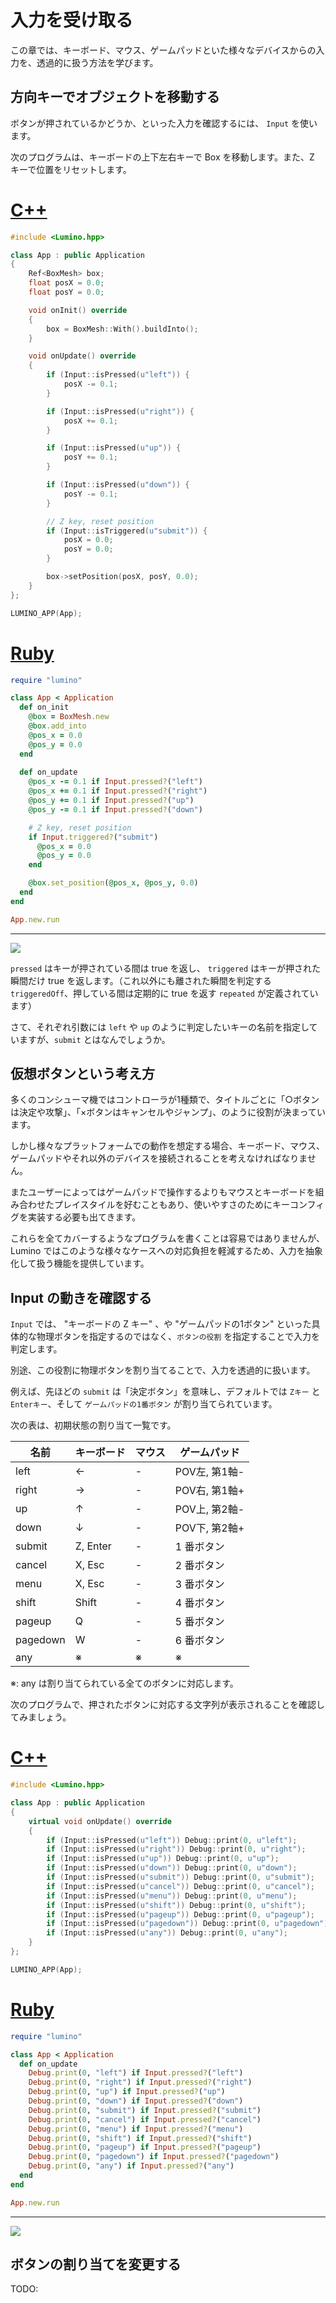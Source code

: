 入力を受け取る
==========

この章では、キーボード、マウス、ゲームパッドといた様々なデバイスからの入力を、透過的に扱う方法を学びます。

方向キーでオブジェクトを移動する
--------------------

ボタンが押されているかどうか、といった入力を確認するには、 `Input` を使います。

次のプログラムは、キーボードの上下左右キーで Box を移動します。また、Z キーで位置をリセットします。

# [C++](#tab/lang-cpp)
```cpp
#include <Lumino.hpp>

class App : public Application
{
    Ref<BoxMesh> box;
    float posX = 0.0;
    float posY = 0.0;

    void onInit() override
    {
        box = BoxMesh::With().buildInto();
    }

    void onUpdate() override
    {
        if (Input::isPressed(u"left")) {
            posX -= 0.1;
        }

        if (Input::isPressed(u"right")) {
            posX += 0.1;
        }

        if (Input::isPressed(u"up")) {
            posY += 0.1;
        }

        if (Input::isPressed(u"down")) {
            posY -= 0.1;
        }

        // Z key, reset position
        if (Input::isTriggered(u"submit")) {
            posX = 0.0;
            posY = 0.0;
        }

        box->setPosition(posX, posY, 0.0);
    }
};

LUMINO_APP(App);
```
# [Ruby](#tab/lang-ruby)
```ruby
require "lumino"

class App < Application
  def on_init
    @box = BoxMesh.new
    @box.add_into
    @pos_x = 0.0
    @pos_y = 0.0
  end
  
  def on_update
    @pos_x -= 0.1 if Input.pressed?("left")
    @pos_x += 0.1 if Input.pressed?("right")
    @pos_y += 0.1 if Input.pressed?("up")
    @pos_y -= 0.1 if Input.pressed?("down")

    # Z key, reset position
    if Input.triggered?("submit")
      @pos_x = 0.0
      @pos_y = 0.0
    end

    @box.set_position(@pos_x, @pos_y, 0.0)
  end
end

App.new.run
```
---


![](img/input-1.gif)

`pressed` はキーが押されている間は true を返し、 `triggered` はキーが押された瞬間だけ true を返します。（これ以外にも離された瞬間を判定する `triggeredOff`、押している間は定期的に true を返す `repeated` が定義されています）

さて、それぞれ引数には `left` や `up` のように判定したいキーの名前を指定していますが、`submit` とはなんでしょうか。


仮想ボタンという考え方
----------

多くのコンシューマ機ではコントローラが1種類で、タイトルごとに「○ボタンは決定や攻撃」、「×ボタンはキャンセルやジャンプ」、のように役割が決まっています。

しかし様々なプラットフォームでの動作を想定する場合、キーボード、マウス、ゲームパッドやそれ以外のデバイスを接続されることを考えなければなりません。

またユーザーによってはゲームパッドで操作するよりもマウスとキーボードを組み合わせたプレイスタイルを好むこともあり、使いやすさのためにキーコンフィグを実装する必要も出てきます。

これらを全てカバーするようなプログラムを書くことは容易ではありませんが、Lumino ではこのような様々なケースへの対応負担を軽減するため、入力を抽象化して扱う機能を提供しています。


Input の動きを確認する
----------

`Input` では、 "キーボードの Z キー" 、や "ゲームパッドの1ボタン" といった具体的な物理ボタンを指定するのではなく、`ボタンの役割` を指定することで入力を判定します。

別途、この役割に物理ボタンを割り当てることで、入力を透過的に扱います。

例えば、先ほどの `submit` は「決定ボタン」を意味し、デフォルトでは `Zキー` と `Enterキー`、そして `ゲームパッドの1番ボタン` が割り当てられています。

次の表は、初期状態の割り当て一覧です。

| 名前 | キーボード | マウス | ゲームパッド  |
|------------------|------------|--------|---------------|
| left             | ← | -      | POV左, 第1軸- |
| right            | → | -      | POV右, 第1軸+ |
| up               | ↑ | -      | POV上, 第2軸- |
| down             | ↓ | -      | POV下, 第2軸+ |
| submit           | Z, Enter     | -      | 1 番ボタン    |
| cancel           | X, Esc | -      | 2 番ボタン    |
| menu             | X, Esc | -      | 3 番ボタン    |
| shift            | Shift | -      | 4 番ボタン    |
| pageup           | Q | -      | 5 番ボタン    |
| pagedown         | W | -      | 6 番ボタン    |
| any              | ※ | ※     | ※            |

※: any は割り当てられている全てのボタンに対応します。

次のプログラムで、押されたボタンに対応する文字列が表示されることを確認してみましょう。

# [C++](#tab/lang-cpp)
```cpp
#include <Lumino.hpp>

class App : public Application
{
    virtual void onUpdate() override
    {
        if (Input::isPressed(u"left")) Debug::print(0, u"left");
        if (Input::isPressed(u"right")) Debug::print(0, u"right");
        if (Input::isPressed(u"up")) Debug::print(0, u"up");
        if (Input::isPressed(u"down")) Debug::print(0, u"down");
        if (Input::isPressed(u"submit")) Debug::print(0, u"submit");
        if (Input::isPressed(u"cancel")) Debug::print(0, u"cancel");
        if (Input::isPressed(u"menu")) Debug::print(0, u"menu");
        if (Input::isPressed(u"shift")) Debug::print(0, u"shift");
        if (Input::isPressed(u"pageup")) Debug::print(0, u"pageup");
        if (Input::isPressed(u"pagedown")) Debug::print(0, u"pagedown");
        if (Input::isPressed(u"any")) Debug::print(0, u"any");
    }
};

LUMINO_APP(App);
```
# [Ruby](#tab/lang-ruby)
```ruby
require "lumino"

class App < Application
  def on_update
    Debug.print(0, "left") if Input.pressed?("left")
    Debug.print(0, "right") if Input.pressed?("right")
    Debug.print(0, "up") if Input.pressed?("up")
    Debug.print(0, "down") if Input.pressed?("down")
    Debug.print(0, "submit") if Input.pressed?("submit")
    Debug.print(0, "cancel") if Input.pressed?("cancel")
    Debug.print(0, "menu") if Input.pressed?("menu")
    Debug.print(0, "shift") if Input.pressed?("shift")
    Debug.print(0, "pageup") if Input.pressed?("pageup")
    Debug.print(0, "pagedown") if Input.pressed?("pagedown")
    Debug.print(0, "any") if Input.pressed?("any")
  end
end

App.new.run
```
---

![](img/input-2.gif)


ボタンの割り当てを変更する
----------

TODO:

